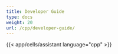 ```yaml
---
title: Developer Guide
type: docs
weight: 20
url: /cpp/developer-guide/
---
```



{{< app/cells/assistant language="cpp" >}}